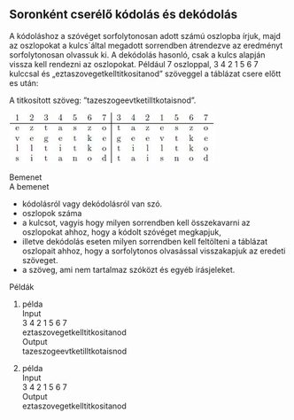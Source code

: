 ## Soronként cserélő kódolás és dekódolás
A kódoláshoz a szóvéget sorfolytonosan adott számú oszlopba írjuk, majd az oszlopokat a kulcs´által megadott sorrendben átrendezve az eredményt sorfolytonosan olvassuk ki. A dekódolás hasonló, csak a kulcs alapján vissza kell rendezni az oszlopokat. Például 7 oszloppal, 3 4 2 1 5 6 7 kulccsal és „eztaszovegetkelltitkositanod” szöveggel a táblázat csere előtt es után:  

A titkosított szöveg: ”tazeszogeevtketilltkotaisnod”.  

![Mintakódolás](https://github.com/csarp-dotnet-core-exam/difficult-01-01-encoding-decoding/blob/main/KodolasDekodolasProjekt/mintakodolas.jpg)

Bemenet  
A bemenet 
- kódolásról vagy dekódolásról van szó.
- oszlopok száma
- a kulcsot, vagyis hogy milyen sorrendben kell összekavarni az oszlopokat ahhoz, hogy a kódolt szóvéget megkapjuk, 
- illetve dekódolás eseten milyen sorrendben kell feltölteni a táblázat oszlopait ahhoz, hogy a sorfolytonos olvasással visszakapjuk az eredeti szöveget.
- a szöveg, ami nem tartalmaz szóközt és egyéb írásjeleket.


Példák  
1. példa  
Input  
3 4 2 1 5 6 7  
eztaszovegetkelltitkositanod  
Output  
tazeszogeevtketilltkotaisnod  


2. példa  
Input  
3 4 2 1 5 6 7  
Output  
eztaszovegetkelltitkositanod  
